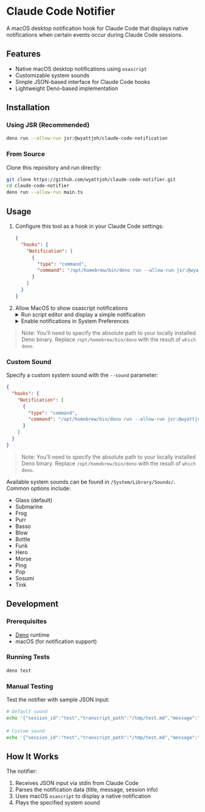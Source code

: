 # Claude Code Notifier

A macOS desktop notification hook for Claude Code that displays native
notifications when certain events occur during Claude Code sessions.

## Features

- Native macOS desktop notifications using `osascript`
- Customizable system sounds
- Simple JSON-based interface for Claude Code hooks
- Lightweight Deno-based implementation

## Installation

### Using JSR (Recommended)

```bash
deno run --allow-run jsr:@wyattjoh/claude-code-notification
```

### From Source

Clone this repository and run directly:

```bash
git clone https://github.com/wyattjoh/claude-code-notifier.git
cd claude-code-notifier
deno run --allow-run main.ts
```

## Usage

1. Configure this tool as a hook in your Claude Code settings:
    ```json
    {
      "hooks": {
        "Notification": [
          {
            "type": "command",
            "command": "/opt/homebrew/bin/deno run --allow-run jsr:@wyattjoh/claude-code-notification"
          }
        ]
      }
    }
    ```
2. Allow MacOS to show osascript notifications
    <details>
    <summary>Run script editor and display a simple notification</summary>
    ![script-editor](./img/script-editor.png)
    </details>
    <details>
    <summary>Enable notifications in System Preferences</summary>
    ![allow-notifications](./img/allow-notifications.png)
    </details>

> Note: You'll need to specify the absolute path to your locally installed Deno
> binary. Replace `/opt/homebrew/bin/deno` with the result of `which deno`.

### Custom Sound

Specify a custom system sound with the `--sound` parameter:

```json
{
  "hooks": {
    "Notification": [
      {
        "type": "command",
        "command": "/opt/homebrew/bin/deno run --allow-run jsr:@wyattjoh/claude-code-notification --sound Submarine"
      }
    ]
  }
}
```

> Note: You'll need to specify the absolute path to your locally installed Deno
> binary. Replace `/opt/homebrew/bin/deno` with the result of `which deno`.

Available system sounds can be found in `/System/Library/Sounds/`. Common
options include:

- Glass (default)
- Submarine
- Frog
- Purr
- Basso
- Blow
- Bottle
- Funk
- Hero
- Morse
- Ping
- Pop
- Sosumi
- Tink

## Development

### Prerequisites

- [Deno](https://deno.land/) runtime
- macOS (for notification support)

### Running Tests

```bash
deno test
```

### Manual Testing

Test the notifier with sample JSON input:

```bash
# Default sound
echo '{"session_id":"test","transcript_path":"/tmp/test.md","message":"Test message","title":"Test"}' | deno run --allow-run main.ts

# Custom sound
echo '{"session_id":"test","transcript_path":"/tmp/test.md","message":"Test message","title":"Test"}' | deno run --allow-run main.ts --sound Submarine
```

## How It Works

The notifier:

1. Receives JSON input via stdin from Claude Code
2. Parses the notification data (title, message, session info)
3. Uses macOS `osascript` to display a native notification
4. Plays the specified system sound
